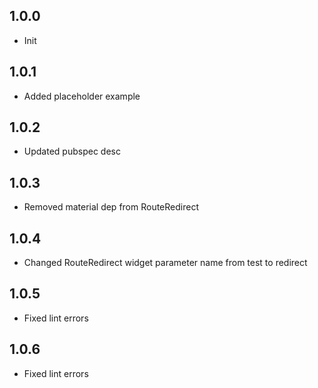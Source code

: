 ## 1.0.0

* Init

## 1.0.1

* Added placeholder example

## 1.0.2

* Updated pubspec desc

## 1.0.3

* Removed material dep from RouteRedirect

## 1.0.4

* Changed RouteRedirect widget parameter name from test to redirect

## 1.0.5

* Fixed lint errors

## 1.0.6

* Fixed lint errors
